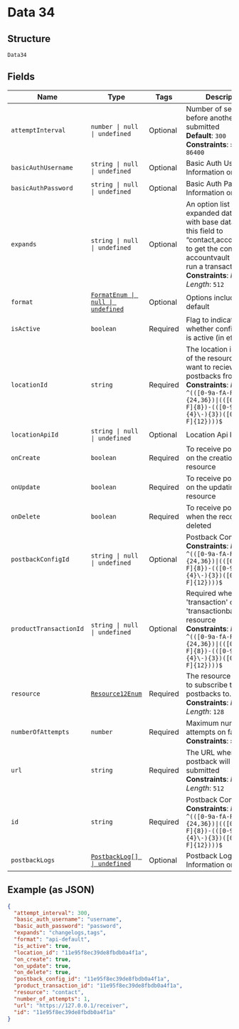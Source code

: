 
# Data 34

## Structure

`Data34`

## Fields

| Name | Type | Tags | Description |
|  --- | --- | --- | --- |
| `attemptInterval` | `number \| null \| undefined` | Optional | Number of seconds before another retry is submitted<br>**Default**: `300`<br>**Constraints**: `>= 300`, `<= 86400` |
| `basicAuthUsername` | `string \| null \| undefined` | Optional | Basic Auth Username Information on `expand` |
| `basicAuthPassword` | `string \| null \| undefined` | Optional | Basic Auth Password Information on `expand` |
| `expands` | `string \| null \| undefined` | Optional | An option list of expanded data to send with base data. (i.e. set this field to “contact,account_vault” to get the contact an accountvault used to run a transaction.)<br>**Constraints**: *Maximum Length*: `512` |
| `format` | [`FormatEnum \| null \| undefined`](../../doc/models/format-enum.md) | Optional | Options include: api-default |
| `isActive` | `boolean` | Required | Flag to indicate whether configuration is active (in effect). |
| `locationId` | `string` | Required | The location identifier of the resource you want to recieve postbacks from.<br>**Constraints**: *Pattern*: `^(([0-9a-fA-F\-]{24,36})\|(([0-9a-fA-F]{8})-(([0-9a-fA-F]{4}\-){3})([0-9a-fA-F]{12})))$` |
| `locationApiId` | `string \| null \| undefined` | Optional | Location Api ID |
| `onCreate` | `boolean` | Required | To receive postbacks on the creation of a resource |
| `onUpdate` | `boolean` | Required | To receive postbacks on the updating of a resource |
| `onDelete` | `boolean` | Required | To receive postbacks when the record is deleted |
| `postbackConfigId` | `string \| null \| undefined` | Optional | Postback Config ID<br>**Constraints**: *Pattern*: `^(([0-9a-fA-F\-]{24,36})\|(([0-9a-fA-F]{8})-(([0-9a-fA-F]{4}\-){3})([0-9a-fA-F]{12})))$` |
| `productTransactionId` | `string \| null \| undefined` | Optional | Required when using 'transaction' or 'transactionbatch' resource<br>**Constraints**: *Pattern*: `^(([0-9a-fA-F\-]{24,36})\|(([0-9a-fA-F]{8})-(([0-9a-fA-F]{4}\-){3})([0-9a-fA-F]{12})))$` |
| `resource` | [`Resource12Enum`](../../doc/models/resource-12-enum.md) | Required | The resource you want to subscribe the postbacks to.<br>**Constraints**: *Maximum Length*: `128` |
| `numberOfAttempts` | `number` | Required | Maximum number of attempts on failure<br>**Constraints**: `>= 1`, `<= 5` |
| `url` | `string` | Required | The URL where the postback will be submitted<br>**Constraints**: *Maximum Length*: `512` |
| `id` | `string` | Required | Postback Config ID<br>**Constraints**: *Pattern*: `^(([0-9a-fA-F\-]{24,36})\|(([0-9a-fA-F]{8})-(([0-9a-fA-F]{4}\-){3})([0-9a-fA-F]{12})))$` |
| `postbackLogs` | [`PostbackLog[] \| undefined`](../../doc/models/postback-log.md) | Optional | Postback Log Information on `expand` |

## Example (as JSON)

```json
{
  "attempt_interval": 300,
  "basic_auth_username": "username",
  "basic_auth_password": "password",
  "expands": "changelogs,tags",
  "format": "api-default",
  "is_active": true,
  "location_id": "11e95f8ec39de8fbdb0a4f1a",
  "on_create": true,
  "on_update": true,
  "on_delete": true,
  "postback_config_id": "11e95f8ec39de8fbdb0a4f1a",
  "product_transaction_id": "11e95f8ec39de8fbdb0a4f1a",
  "resource": "contact",
  "number_of_attempts": 1,
  "url": "https://127.0.0.1/receiver",
  "id": "11e95f8ec39de8fbdb0a4f1a"
}
```

